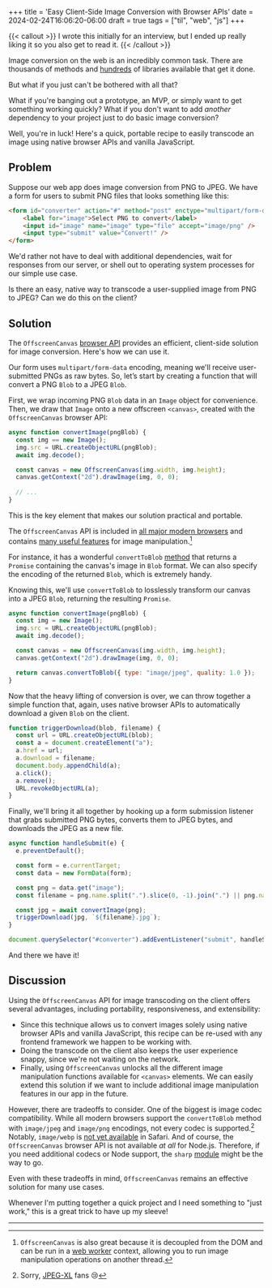 +++
title = 'Easy Client-Side Image Conversion with Browser APIs'
date = 2024-02-24T16:06:20-06:00
draft = true
tags = ["til", "web", "js"]
+++

{{< callout >}}
I wrote this initially for an interview, but I ended up really liking it so you also get to read it.
{{< /callout >}}

Image conversion on the web is an incredibly common task. There are thousands of methods and [hundreds](https://www.npmjs.com/search?q=image+manipulation) of libraries available that get it done.

But what if you just can't be bothered with all that?

What if you're banging out a prototype, an MVP, or simply want to get something working quickly? What if you don't want to add _another_ dependency to your project just to do basic image conversion?

Well, you're in luck! Here's a quick, portable recipe to easily transcode an image using native browser APIs and vanilla JavaScript.

## Problem

Suppose our web app does image conversion from PNG to JPEG. We have a form for users to submit PNG files that looks something like this:

```html
<form id="converter" action="#" method="post" enctype="multipart/form-data">
    <label for="image">Select PNG to convert</label>
    <input id="image" name="image" type="file" accept="image/png" />
    <input type="submit" value="Convert!" />
</form>
```

We'd rather not have to deal with additional dependencies, wait for responses from our server, or shell out to operating system processes for our simple use case.

Is there an easy, native way to transcode a user-supplied image from PNG to JPEG? Can we do this on the client?

## Solution

The `OffscreenCanvas` [browser API](https://developer.mozilla.org/en-US/docs/Web/API/OffscreenCanvas) provides an efficient, client-side solution for image conversion. Here's how we can use it.

Our form uses `multipart/form-data` encoding, meaning we'll receive user-submitted PNGs as raw bytes. So, let’s start by creating a function that will convert a PNG `Blob` to a JPEG `Blob`.

First, we wrap incoming PNG `Blob` data in an `Image` object for convenience. Then, we draw that `Image` onto a new offscreen `<canvas>`, created with the `OffscreenCanvas` browser API:

```js
async function convertImage(pngBlob) {
  const img == new Image();
  img.src = URL.createObjectURL(pngBlob);
  await img.decode();

  const canvas = new OffscreenCanvas(img.width, img.height);
  canvas.getContext("2d").drawImage(img, 0, 0);
  
  // ...
}
```

This is the key element that makes our solution practical and portable.

The `OffscreenCanvas` API is included in [all major modern browsers](https://caniuse.com/offscreencanvas) and contains [many useful features](https://bucephalus.org/text/CanvasHandbook/CanvasHandbook.html) for image manipulation.[^1]

For instance, it has a wonderful `convertToBlob` [method](https://developer.mozilla.org/en-US/docs/Web/API/OffscreenCanvas/convertToBlob) that returns a `Promise` containing the canvas's image in `Blob` format. We can also specify the encoding of the returned `Blob`, which is extremely handy.

Knowing this, we'll use `convertToBlob` to losslessly transform our canvas into a JPEG `Blob`, returning the resulting `Promise`.

```js
async function convertImage(pngBlob) {
  const img = new Image();
  img.src = URL.createObjectURL(pngBlob);
  await img.decode();

  const canvas = new OffscreenCanvas(img.width, img.height);
  canvas.getContext("2d").drawImage(img, 0, 0);

  return canvas.convertToBlob({ type: "image/jpeg", quality: 1.0 });
}
```

Now that the heavy lifting of conversion is over, we can throw together a simple function that, again, uses native browser APIs to automatically download a given `Blob` on the client.

```js
function triggerDownload(blob, filename) {
  const url = URL.createObjectURL(blob);
  const a = document.createElement("a");
  a.href = url;
  a.download = filename;
  document.body.appendChild(a);
  a.click();
  a.remove();
  URL.revokeObjectURL(a);
}
```

Finally, we'll bring it all together by hooking up a form submission listener that grabs submitted PNG bytes, converts them to JPEG bytes, and downloads the JPEG as a new file.

```js
async function handleSubmit(e) {
  e.preventDefault();

  const form = e.currentTarget;
  const data = new FormData(form);

  const png = data.get("image");
  const filename = png.name.split(".").slice(0, -1).join(".") || png.name;

  const jpg = await convertImage(png);
  triggerDownload(jpg, `${filename}.jpg`);
}

document.querySelector("#converter").addEventListener("submit", handleSubmit);
```

And there we have it!

## Discussion

Using the `OffscreenCanvas` API for image transcoding on the client offers several advantages, including portability, responsiveness, and extensibility:

- Since this technique allows us to convert images solely using native browser APIs and vanilla JavaScript, this recipe can be re-used with any frontend framework we happen to be working with.
- Doing the transcode on the client also keeps the user experience snappy, since we're not waiting on the network.
- Finally, using `OffscreenCanvas` unlocks all the different image manipulation functions available for `<canvas>` elements. We can easily extend this solution if we want to include additional image manipulation features in our app in the future.

However, there are tradeoffs to consider. One of the biggest is image codec compatibility. While all modern browsers support the `convertToBlob` method with `image/jpeg` and `image/png` encodings, not every codec is supported.[^2] Notably, `image/webp` is [not yet available](https://caniuse.com/mdn-api_offscreencanvas_converttoblob_option_type_parameter_webp) in Safari. And of course, the `OffscreenCanvas` browser API is not available _at all_ for Node.js. Therefore, if you need additional codecs or Node support, the `sharp` [module](https://www.npmjs.com/package/sharp) might be the way to go.

Even with these tradeoffs in mind, `OffscreenCanvas` remains an effective solution for many use cases.

Whenever I'm putting together a quick project and I need something to "just work," this is a great trick to have up my sleeve!


---

[^1]: `OffscreenCanvas` is also great because it is decoupled from the DOM and can be run in a [web worker](https://developer.mozilla.org/en-US/docs/Web/API/Web_Workers_API/Using_web_workers) context, allowing you to run image manipulation operations on another thread.

[^2]: Sorry, [JPEG-XL](https://en.wikipedia.org/wiki/JPEG_XL) fans :cry: